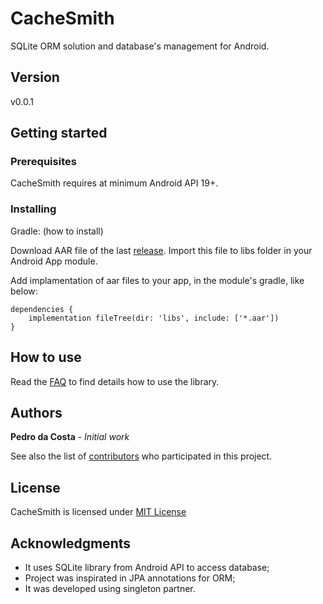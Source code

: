 
# CacheSmith

SQLite ORM solution and database's management for Android.

## Version

v0.0.1

## Getting started

### Prerequisites

CacheSmith requires at minimum Android API 19+.

### Installing

Gradle: (how to install)

Download AAR file of the last [release](https://github.com/phmdacosta/cachesmith/releases).
Import this file to libs folder in your Android App module.

Add implamentation of aar files to your app, in the module's gradle, like below:

```
dependencies {
    implementation fileTree(dir: 'libs', include: ['*.aar'])
}
```

## How to use

Read the [FAQ](https://github.com/phmdacosta/cachesmith/blob/master/FAQ.md) to find details how to use the library.

## Authors

**Pedro da Costa** - *Initial work*

See also the list of [contributors](https://github.com/phmdacosta/cachesmith/graphs/contributors) who participated in this project.

## License

CacheSmith is licensed under [MIT License](https://github.com/phmdacosta/cachesmith/blob/master/LICENSE)

## Acknowledgments

* It uses SQLite library from Android API to access database;
* Project was inspirated in JPA annotations for ORM;
* It was developed using singleton partner. 
